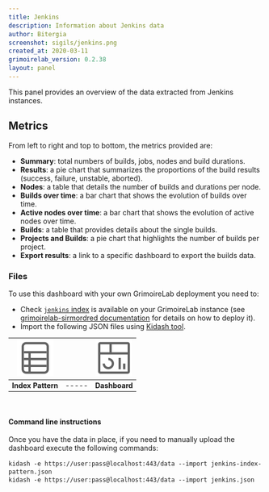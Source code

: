 ```yaml
---
title: Jenkins
description: Information about Jenkins data
author: Bitergia
screenshot: sigils/jenkins.png
created_at: 2020-03-11
grimoirelab_version: 0.2.38
layout: panel
---
```


This panel provides an overview of the data extracted from Jenkins instances.

## Metrics

From left to right and top to bottom, the metrics provided are:

* **Summary**: total numbers of builds, jobs, nodes and build durations.
* **Results**: a pie chart that summarizes the proportions of the build results (success, failure, unstable, aborted).
* **Nodes**: a table that details the number of builds and durations per node.
* **Builds over time**: a bar chart that shows the evolution of builds over time.
* **Active nodes over time**: a bar chart that shows the evolution of active nodes over time.
* **Builds**: a table that provides details about the single builds.
* **Projects and Builds**: a pie chart that highlights the number of builds per project.
* **Export results**: a link to a specific dashboard to export the builds data.

### Files
To use this dashboard with your own GrimoireLab deployment you need to:
* Check [`jenkins` index][jenkins-schema] is available on your GrimoireLab instance
(see [grimoirelab-sirmordred documentation][sirmordred-jenkins] for details on how to deploy it).
* Import the following JSON files using [Kidash tool](https://github.com/chaoss/grimoirelab-kidash/).

| [![Index Pattern][ip-icon]][index-pattern] | | [![Dashboard][dash-icon]][dashboard] |
| :---------: | ---------- | :-------------: |
| **Index Pattern** | ----- | **Dashboard** |

<br />

#### Command line instructions
Once you have the data in place, if you need to manually upload the dashboard execute the
following commands:
```
kidash -e https://user:pass@localhost:443/data --import jenkins-index-pattern.json
kidash -e https://user:pass@localhost:443/data --import jenkins.json
```

[jenkins-schema]: https://github.com/chaoss/grimoirelab-elk/blob/master/schema/jenkins.csv
[sirmordred-jenkins]: https://github.com/chaoss/grimoirelab-sirmordred#jenkins-
[dash-icon]: ../assets/images/icons/dashboard.png
[ip-icon]: ../assets/images/icons/file-ruled.png
[index-pattern]: https://raw.githubusercontent.com/chaoss/grimoirelab-sigils/master/json/jenkins-index-pattern.json
[dashboard]: https://raw.githubusercontent.com/chaoss/grimoirelab-sigils/master/json/jenkins.json
